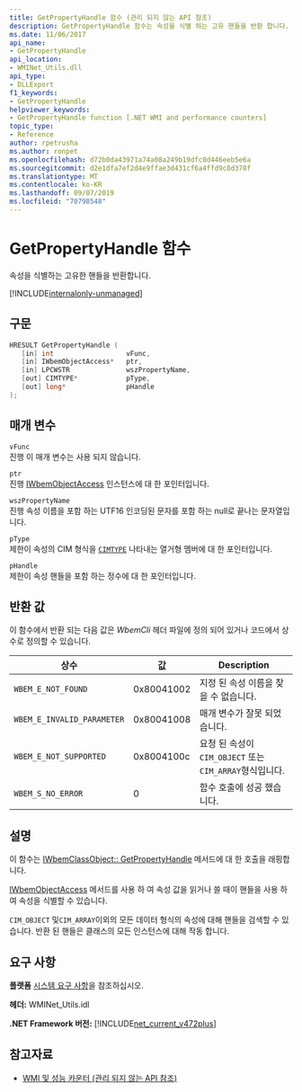 ```yaml
---
title: GetPropertyHandle 함수 (관리 되지 않는 API 참조)
description: GetPropertyHandle 함수는 속성을 식별 하는 고유 핸들을 반환 합니다.
ms.date: 11/06/2017
api_name:
- GetPropertyHandle
api_location:
- WMINet_Utils.dll
api_type:
- DLLExport
f1_keywords:
- GetPropertyHandle
helpviewer_keywords:
- GetPropertyHandle function [.NET WMI and performance counters]
topic_type:
- Reference
author: rpetrusha
ms.author: ronpet
ms.openlocfilehash: d72b0da43971a74a08a249b19dfc0d446eeb5e6a
ms.sourcegitcommit: d2e1dfa7ef2d4e9ffae3d431cf6a4ffd9c8d378f
ms.translationtype: MT
ms.contentlocale: ko-KR
ms.lasthandoff: 09/07/2019
ms.locfileid: "70798548"
---
```

# <a name="getpropertyhandle-function"></a>GetPropertyHandle 함수

속성을 식별하는 고유한 핸들을 반환합니다.

[!INCLUDE[internalonly-unmanaged](../../../../includes/internalonly-unmanaged.md)]

## <a name="syntax"></a>구문

```cpp
HRESULT GetPropertyHandle (
   [in] int                  vFunc,
   [in] IWbemObjectAccess*   ptr,
   [in] LPCWSTR              wszPropertyName,
   [out] CIMTYPE*            pType,
   [out] long*               pHandle
);
```

## <a name="parameters"></a>매개 변수

`vFunc`\
진행 이 매개 변수는 사용 되지 않습니다.

`ptr`\
진행 [IWbemObjectAccess](/windows/desktop/api/wbemcli/nn-wbemcli-iwbemobjectaccess) 인스턴스에 대 한 포인터입니다.

`wszPropertyName`\
진행 속성 이름을 포함 하는 UTF16 인코딩된 문자를 포함 하는 null로 끝나는 문자열입니다.

`pType`\
제한이 속성의 CIM 형식을 [`CIMTYPE`](/windows/win32/api/wbemcli/ne-wbemcli-cimtype_enumeration) 나타내는 열거형 멤버에 대 한 포인터입니다.

`pHandle`\
제한이 속성 핸들을 포함 하는 정수에 대 한 포인터입니다.

## <a name="return-value"></a>반환 값

이 함수에서 반환 되는 다음 값은 *WbemCli* 헤더 파일에 정의 되어 있거나 코드에서 상수로 정의할 수 있습니다.

|상수  |값  |Description  |
|---------|---------|---------|
|`WBEM_E_NOT_FOUND` | 0x80041002 | 지정 된 속성 이름을 찾을 수 없습니다. |
|`WBEM_E_INVALID_PARAMETER` | 0x80041008 | 매개 변수가 잘못 되었습니다. |
|`WBEM_E_NOT_SUPPORTED` | 0x8004100c | 요청 된 속성이 `CIM_OBJECT` 또는 `CIM_ARRAY`형식입니다. |
|`WBEM_S_NO_ERROR` | 0 | 함수 호출에 성공 했습니다.  |

## <a name="remarks"></a>설명

이 함수는 [IWbemClassObject:: GetPropertyHandle](/windows/desktop/api/wbemcli/nf-wbemcli-iwbemobjectaccess-getpropertyhandle) 메서드에 대 한 호출을 래핑합니다.

[IWbemObjectAccess](/windows/desktop/api/wbemcli/nn-wbemcli-iwbemobjectaccess) 메서드를 사용 하 여 속성 값을 읽거나 쓸 때이 핸들을 사용 하 여 속성을 식별할 수 있습니다.

`CIM_OBJECT` 및`CIM_ARRAY`이외의 모든 데이터 형식의 속성에 대해 핸들을 검색할 수 있습니다. 반환 된 핸들은 클래스의 모든 인스턴스에 대해 작동 합니다.

## <a name="requirements"></a>요구 사항

**플랫폼** [시스템 요구 사항](../../get-started/system-requirements.md)을 참조하십시오.

**헤더:** WMINet_Utils.idl

**.NET Framework 버전:** [!INCLUDE[net_current_v472plus](../../../../includes/net-current-v472plus.md)]

## <a name="see-also"></a>참고자료

- [WMI 및 성능 카운터 (관리 되지 않는 API 참조)](index.md)
